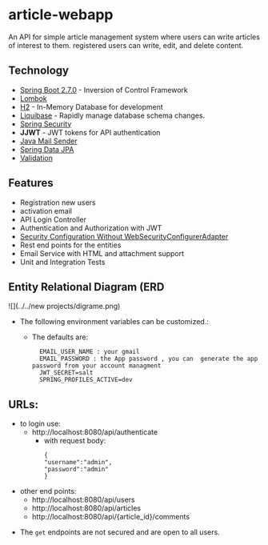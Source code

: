 # article-webapp

An API for simple article management system where users can write articles of interest to them. registered users can write, edit, and delete content.

## Technology
* [Spring Boot 2.7.0](https://projects.spring.io/spring-boot/) - Inversion of Control Framework
* [Lombok](https://projectlombok.org/)
* [H2](http://www.h2database.com/) - In-Memory Database for development
* [Liquibase](https://liquibase.org/) - Rapidly manage database schema changes.
* [Spring Security](https://docs.spring.io/spring-boot/docs/2.6.7/reference/htmlsingle/#boot-features-security)
* **JJWT**            - JWT tokens for API authentication
* [Java Mail Sender](https://docs.spring.io/spring-boot/docs/2.6.7/reference/htmlsingle/#boot-features-email)
* [Spring Data JPA](https://docs.spring.io/spring-boot/docs/2.6.7/reference/htmlsingle/#boot-features-jpa-and-spring-data)
* [Validation](https://docs.spring.io/spring-boot/docs/2.6.7/reference/htmlsingle/#boot-features-validation)

## Features
- Registration new users
- activation email
- API Login Controller
- Authentication and Authorization with JWT
- [Security Configuration Without WebSecurityConfigurerAdapter](https://spring.io/blog/2022/02/21/spring-security-without-the-websecurityconfigureradapter#ldap-authentication)
- Rest end points for the entities 
- Email Service with HTML and attachment support
- Unit and Integration Tests
## Entity Relational Diagram (ERD
![](../../new projects/digrame.png)
* The following environment variables can be customized.:

  - The defaults are:

          EMAIL_USER_NAME : your gmail 
          EMAIL_PASSWORD : the App password , you can  generate the app password from your account managment
          JWT_SECRET=salt
          SPRING_PROFILES_ACTIVE=dev

## URLs:
- to login use:
    - http://localhost:8080/api/authenticate
        - with request body:
          ```
          {
          "username":"admin",
          "password":"admin"
          }
          ```
- other end points:
    - http://localhost:8080/api/users
    - http://localhost:8080/api/articles
    - http://localhost:8080/api/{article_id}/comments
* The `get` endpoints are not secured and are open to all users.